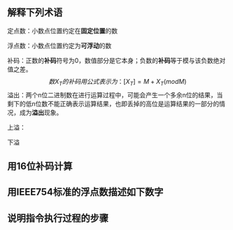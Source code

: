 ## 解释下列术语

定点数：小数点位置约定在**固定位置**的数

浮点数：小数点位置约定为**可浮动**的数

补码：正数的**补码**符号为0，数值部分是它本身；负数的**补码**等于模与该负数绝对值之差。
$$
数X_T的补码用公式表示为：[X_T]=M+X_T(modM)
$$
溢出：两个n位二进制数在进行运算过程中，可能会产生一个多余n位的结果，当剩下的低n位数不能正确表示运算结果，也即丢掉的高位是运算结果的一部分的情况，成为**溢出**现象。

上溢：

下溢

## 用16位补码计算



## 用IEEE754标准的浮点数描述如下数字





## 说明指令执行过程的步骤





